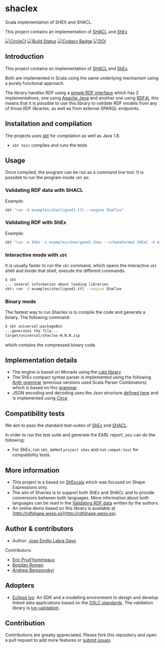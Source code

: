# shaclex

Scala implementation of SHEX and SHACL.

This project contains an implementation of
[SHACL](http://w3c.github.io/data-shapes/shacl/) and
[ShEx](http://www.shex.io)

[![CircleCI](https://circleci.com/gh/labra/shaclex.svg?style=svg)](https://circleci.com/gh/labra/shaclex)
[![Build Status](https://travis-ci.org/labra/shaclex.svg?branch=master)](https://travis-ci.org/labra/shaclex)
[![Codacy Badge](https://api.codacy.com/project/badge/grade/f87bd2ebcfa94dce89e2a981ff13decd)](https://www.codacy.com/app/jelabra/shaclex)
[![DOI](https://zenodo.org/badge/DOI/10.5281/zenodo.1214239.svg)](https://doi.org/10.5281/zenodo.1214239)

## Introduction

This project contains an implementation of [SHACL](https://www.w3.org/TR/shacl/) and [ShEx](http://shex.io/).

Both are implemented in Scala using the same underlying mechanism using a purely functional approach.

The library handles RDF using a 
[simple RDF interface](https://github.com/labra/shaclex/tree/master/modules/srdf) 
which has 2 implementations,
one using [Apache Jena](https://jena.apache.org/)
and another one using [RDF4j](http://rdf4j.org/),
this means that it is possible to use this library to validate RDF models from any of those RDF libraries, 
as well as from external SPARQL endpoints.

## Installation and compilation

The projects uses [sbt](http://www.scala-sbt.org/) for compilation as well as Java 1.8.

* `sbt test` compiles and runs the tests

## Usage

Once compiled, the program can be run as a command line tool.
It is possible to run the program inside `sbt` as:

### Validating RDF data with SHACL 

Example:

```sh
sbt "run -d examples/shacl/good1.ttl --engine ShaClex"
```

### Validating RDF with ShEx 

Example:

```sh
sbt "run -e ShEx -s examples/shex/good1.shex --schemaFormat ShExC -d examples/shex/good1.ttl"
```

### Interactive mode with `sbt` 

It is usually faster to run the `sbt` command, which opens the interactive `sbt` shell and inside that shell, execute 
the different commands. 

```sh
$ sbt
... several information about loading libraries
sbt> run -d examples/shacl/good1.ttl --engine ShaClex  
```

### Binary mode

The fastest way to run Shaclex is to compile the code and generate a binary. 
The following command:

```sh
$ sbt universal:packageBin
...generates the file...
target/universal/shaclex-N.N.N.zip
```

which contains the compressed binary code.

## Implementation details

* The engine is based on Monads using the [cats library](http://typelevel.org/cats/)
* The ShEx compact syntax parser
  is implemented using the following [Antlr grammar](https://github.com/shexSpec/grammar/blob/master/ShExDoc.g4) (previous versions used Scala Parser Combinators)
  which is based on this [grammar](https://github.com/shexSpec/shex.js/blob/master/doc/bnf)
* JSON encoding and decoding uses the Json structure [defined here](https://shexspec.github.io/spec/) and is implemented using [Circe](https://github.com/travisbrown/circe)

## Compatibility tests

We aim to pass the standard test-suites of [ShEx](https://github.com/shexSpec/shexTest) 
and [SHACL](https://w3c.github.io/data-shapes/data-shapes-test-suite/).

In order to run the test suite and generate the EARL report, you can do the following:

* For ShEx, run `sbt`, select `project shex` and run `compat:test` for compatibility tests. 

## More information

* This project is a based on [ShExcala](http://labra.github.io/ShExcala/) which was focused on Shape Expressions only.
* The aim of Shaclex is to support both ShEx and SHACL and to provide conversions between both languages. More information about both languages can be read in the [Validating RDF data](http://book.validatingrdf.com) written by the authors.
* An online demo based on this library is available at [http://rdfshape.weso.es](http://rdfshape.weso.es).

## Author & contributors

* Author: [Jose Emilio Labra Gayo](http://www.di.uniovi.es/~labra)

Contributors:

* [Eric Prud'hommeaux](https://www.w3.org/People/Eric/)
* [Bogdan Roman](https://github.com/bogdanromanx)
* [Andrew Berezovskyi](https://github.com/berezovskyi)

## Adopters

* [Eclipse lyo](http://www.eclipse.org/lyo/): An SDK and a modelling environment to 
 design and develop linked data applications based on the [OSLC standards](http://open-services.net/). 
 The validation library is [lyo-validation](https://github.com/eclipse/lyo-validation).

## Contribution

Contributions are greatly appreciated.
Please fork this repository and open a
pull request to add more features or [submit issues](https://github.com/labra/shaclex/issues)